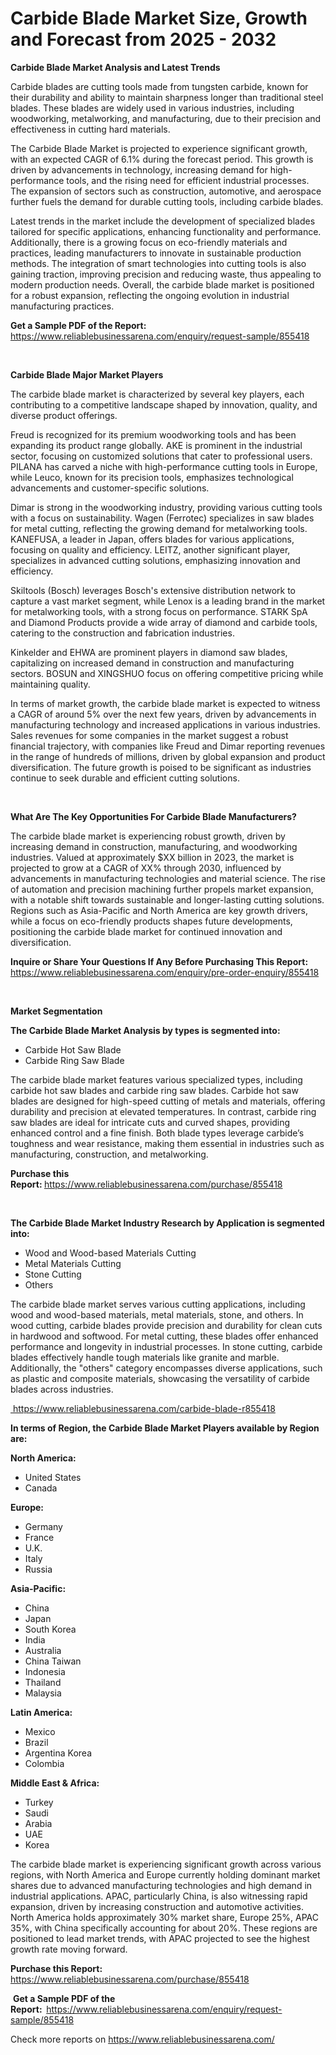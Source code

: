 <p><h1>Carbide Blade Market Size, Growth and Forecast from 2025 - 2032</h1></p><p><strong>Carbide Blade Market Analysis and Latest Trends</strong></p>
<p><p>Carbide blades are cutting tools made from tungsten carbide, known for their durability and ability to maintain sharpness longer than traditional steel blades. These blades are widely used in various industries, including woodworking, metalworking, and manufacturing, due to their precision and effectiveness in cutting hard materials.</p><p>The Carbide Blade Market is projected to experience significant growth, with an expected CAGR of 6.1% during the forecast period. This growth is driven by advancements in technology, increasing demand for high-performance tools, and the rising need for efficient industrial processes. The expansion of sectors such as construction, automotive, and aerospace further fuels the demand for durable cutting tools, including carbide blades.</p><p>Latest trends in the market include the development of specialized blades tailored for specific applications, enhancing functionality and performance. Additionally, there is a growing focus on eco-friendly materials and practices, leading manufacturers to innovate in sustainable production methods. The integration of smart technologies into cutting tools is also gaining traction, improving precision and reducing waste, thus appealing to modern production needs. Overall, the carbide blade market is positioned for a robust expansion, reflecting the ongoing evolution in industrial manufacturing practices.</p></p>
<p><strong>Get a Sample PDF of the Report:&nbsp;</strong> <a href="https://www.reliablebusinessarena.com/enquiry/request-sample/855418?utm_campaign=2279&utm_medium=2&utm_source=Github&utm_content=ia&utm_term=20022025&utm_id=carbide-blade">https://www.reliablebusinessarena.com/enquiry/request-sample/855418</a></p>
<p>&nbsp;</p>
<p><strong>Carbide Blade Major Market Players</strong></p>
<p><p>The carbide blade market is characterized by several key players, each contributing to a competitive landscape shaped by innovation, quality, and diverse product offerings.</p><p>Freud is recognized for its premium woodworking tools and has been expanding its product range globally. AKE is prominent in the industrial sector, focusing on customized solutions that cater to professional users. PILANA has carved a niche with high-performance cutting tools in Europe, while Leuco, known for its precision tools, emphasizes technological advancements and customer-specific solutions.</p><p>Dimar is strong in the woodworking industry, providing various cutting tools with a focus on sustainability. Wagen (Ferrotec) specializes in saw blades for metal cutting, reflecting the growing demand for metalworking tools. KANEFUSA, a leader in Japan, offers blades for various applications, focusing on quality and efficiency. LEITZ, another significant player, specializes in advanced cutting solutions, emphasizing innovation and efficiency.</p><p>Skiltools (Bosch) leverages Bosch's extensive distribution network to capture a vast market segment, while Lenox is a leading brand in the market for metalworking tools, with a strong focus on performance. STARK SpA and Diamond Products provide a wide array of diamond and carbide tools, catering to the construction and fabrication industries. </p><p>Kinkelder and EHWA are prominent players in diamond saw blades, capitalizing on increased demand in construction and manufacturing sectors. BOSUN and XINGSHUO focus on offering competitive pricing while maintaining quality.</p><p>In terms of market growth, the carbide blade market is expected to witness a CAGR of around 5% over the next few years, driven by advancements in manufacturing technology and increased applications in various industries. Sales revenues for some companies in the market suggest a robust financial trajectory, with companies like Freud and Dimar reporting revenues in the range of hundreds of millions, driven by global expansion and product diversification. The future growth is poised to be significant as industries continue to seek durable and efficient cutting solutions.</p></p>
<p>&nbsp;</p>
<p><strong>What Are The Key Opportunities For Carbide Blade Manufacturers?</strong></p>
<p><p>The carbide blade market is experiencing robust growth, driven by increasing demand in construction, manufacturing, and woodworking industries. Valued at approximately $XX billion in 2023, the market is projected to grow at a CAGR of XX% through 2030, influenced by advancements in manufacturing technologies and material science. The rise of automation and precision machining further propels market expansion, with a notable shift towards sustainable and longer-lasting cutting solutions. Regions such as Asia-Pacific and North America are key growth drivers, while a focus on eco-friendly products shapes future developments, positioning the carbide blade market for continued innovation and diversification.</p></p>
<p><strong>Inquire or Share Your Questions If Any Before Purchasing This Report:</strong> <a href="https://www.reliablebusinessarena.com/enquiry/pre-order-enquiry/855418?utm_campaign=2279&utm_medium=2&utm_source=Github&utm_content=ia&utm_term=20022025&utm_id=carbide-blade">https://www.reliablebusinessarena.com/enquiry/pre-order-enquiry/855418</a></p>
<p>&nbsp;</p>
<p><strong>Market Segmentation</strong></p>
<p><strong>The Carbide Blade Market Analysis by types is segmented into:</strong></p>
<p><ul><li>Carbide Hot Saw Blade</li><li>Carbide Ring Saw Blade</li></ul></p>
<p><p>The carbide blade market features various specialized types, including carbide hot saw blades and carbide ring saw blades. Carbide hot saw blades are designed for high-speed cutting of metals and materials, offering durability and precision at elevated temperatures. In contrast, carbide ring saw blades are ideal for intricate cuts and curved shapes, providing enhanced control and a fine finish. Both blade types leverage carbide’s toughness and wear resistance, making them essential in industries such as manufacturing, construction, and metalworking.</p></p>
<p><strong>Purchase this Report:&nbsp;</strong><a href="https://www.reliablebusinessarena.com/purchase/855418?utm_campaign=2279&utm_medium=2&utm_source=Github&utm_content=ia&utm_term=20022025&utm_id=carbide-blade">https://www.reliablebusinessarena.com/purchase/855418</a></p>
<p>&nbsp;</p>
<p><strong>The Carbide Blade Market Industry Research by Application is segmented into:</strong></p>
<p><ul><li>Wood and Wood-based Materials Cutting</li><li>Metal Materials Cutting</li><li>Stone Cutting</li><li>Others</li></ul></p>
<p><p>The carbide blade market serves various cutting applications, including wood and wood-based materials, metal materials, stone, and others. In wood cutting, carbide blades provide precision and durability for clean cuts in hardwood and softwood. For metal cutting, these blades offer enhanced performance and longevity in industrial processes. In stone cutting, carbide blades effectively handle tough materials like granite and marble. Additionally, the "others" category encompasses diverse applications, such as plastic and composite materials, showcasing the versatility of carbide blades across industries.</p></p>
<p><a href="https://www.reliablebusinessarena.com/carbide-blade-r855418?utm_campaign=2279&utm_medium=2&utm_source=Github&utm_content=ia&utm_term=20022025&utm_id=carbide-blade">&nbsp;https://www.reliablebusinessarena.com/carbide-blade-r855418</a></p>
<p><strong>In terms of Region, the Carbide Blade Market Players available by Region are:</strong></p>
<p>
    <p> <strong> North America: </strong>
        <ul>
            <li>United States</li>
            <li>Canada</li>
        </ul>
        </p> 
    <p> <strong> Europe: </strong>
        <ul>
            <li>Germany</li>
            <li>France</li>
            <li>U.K.</li>
            <li>Italy</li>
            <li>Russia</li>
        </ul>
        </p> 
    <p> <strong> Asia-Pacific: </strong>
        <ul>
            <li>China</li>
            <li>Japan</li>
            <li>South Korea</li>
            <li>India</li>
            <li>Australia</li>
            <li>China Taiwan</li>
            <li>Indonesia</li>
            <li>Thailand</li>
            <li>Malaysia</li>
        </ul>
        </p> 
    <p> <strong> Latin America: </strong>
        <ul>
            <li>Mexico</li>
            <li>Brazil</li>
            <li>Argentina Korea</li>
            <li>Colombia</li>
        </ul>
        </p> 
    <p> <strong> Middle East & Africa: </strong>
        <ul>
            <li>Turkey</li>
            <li>Saudi</li>
            <li>Arabia</li>
            <li>UAE</li>
            <li>Korea</li>
        </ul>
    </p>
    </p>
<p><p>The carbide blade market is experiencing significant growth across various regions, with North America and Europe currently holding dominant market shares due to advanced manufacturing technologies and high demand in industrial applications. APAC, particularly China, is also witnessing rapid expansion, driven by increasing construction and automotive activities. North America holds approximately 30% market share, Europe 25%, APAC 35%, with China specifically accounting for about 20%. These regions are positioned to lead market trends, with APAC projected to see the highest growth rate moving forward.</p></p>
<p><strong>Purchase this Report: </strong><a href="https://www.reliablebusinessarena.com/purchase/855418?utm_campaign=2279&utm_medium=2&utm_source=Github&utm_content=ia&utm_term=20022025&utm_id=carbide-blade">https://www.reliablebusinessarena.com/purchase/855418</a></p>
<p>&nbsp;<strong>Get a Sample PDF of the Report:&nbsp;&nbsp;</strong><a href="https://www.reliablebusinessarena.com/enquiry/request-sample/855418?utm_campaign=2279&utm_medium=2&utm_source=Github&utm_content=ia&utm_term=20022025&utm_id=carbide-blade">https://www.reliablebusinessarena.com/enquiry/request-sample/855418</a></p>
<p><strong></strong></p>
<p>Check more reports on <a href="https://www.reliablebusinessarena.com/?utm_campaign=2279&utm_medium=2&utm_source=Github&utm_content=ia&utm_term=20022025&utm_id=carbide-blade">https://www.reliablebusinessarena.com/</a></p>